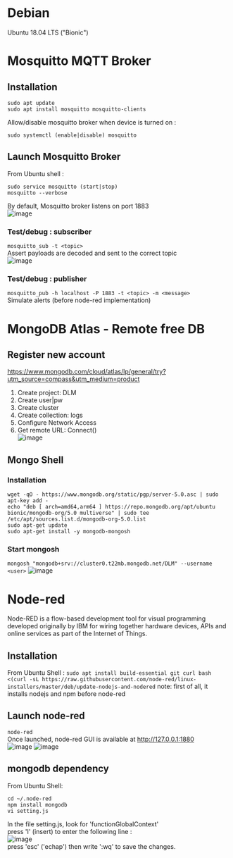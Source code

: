 # Debian
Ubuntu 18.04 LTS ("Bionic")</br>

# Mosquitto MQTT Broker
## Installation
```
sudo apt update
sudo apt install mosquitto mosquitto-clients
```
Allow/disable mosquitto broker when device is turned on :
```
sudo systemctl (enable|disable) mosquitto
```

## Launch Mosquitto Broker
From Ubuntu shell :</br>
```
sudo service mosquitto (start|stop)
mosquitto --verbose
```
By default, Mosquitto broker listens on port 1883</br>
![image](https://user-images.githubusercontent.com/92402906/145909476-255130fd-8a60-49ff-90b9-9c56cf0c27c1.png)

### Test/debug : subscriber
`
mosquitto_sub -t <topic>
`</br>
Assert payloads are decoded and sent to the correct topic</br>
![image](https://user-images.githubusercontent.com/92402906/145909582-9008eafe-5ee4-4a29-b871-891bf18a2abe.png)

### Test/debug : publisher
`
mosquitto_pub -h localhost -P 1883 -t <topic> -m <message>
`</br>
Simulate alerts (before node-red implementation)

# MongoDB Atlas - Remote free DB
## Register new account
https://www.mongodb.com/cloud/atlas/lp/general/try?utm_source=compass&utm_medium=product</br>
1. Create project: DLM</br>
2. Create user|pw</br>
3. Create cluster</br>
4. Create collection: logs</br>
5. Configure Network Access</br>
6. Get remote URL: Connect()</br>
![image](https://user-images.githubusercontent.com/92402906/145913907-7bf96ffb-2282-4085-bcd0-21da38af67cb.png)

## Mongo Shell
### Installation
```
wget -qO - https://www.mongodb.org/static/pgp/server-5.0.asc | sudo apt-key add -
echo "deb [ arch=amd64,arm64 ] https://repo.mongodb.org/apt/ubuntu bionic/mongodb-org/5.0 multiverse" | sudo tee /etc/apt/sources.list.d/mongodb-org-5.0.list
sudo apt-get update
sudo apt-get install -y mongodb-mongosh
```
### Start mongosh
`
mongosh "mongodb+srv://cluster0.t22mb.mongodb.net/DLM" --username <user>
`
![image](https://user-images.githubusercontent.com/92402906/145914954-4f443ea4-1477-43fa-92fc-f8a9e92d0b2a.png)

# Node-red
Node-RED is a flow-based development tool for visual programming developed originally by IBM for wiring together hardware devices, APIs and online services as part of the Internet of Things.
## Installation
From Ubuntu Shell :
`
sudo apt install build-essential git curl
bash <(curl -sL https://raw.githubusercontent.com/node-red/linux-installers/master/deb/update-nodejs-and-nodered
`
note: first of all, it installs nodejs and npm before node-red

## Launch node-red
`
node-red
`</br>
Once launched, node-red GUI is available at http://127.0.0.1:1880</br>
![image](https://user-images.githubusercontent.com/92402906/145910656-a3c22296-c4e6-49f4-b55b-87cbc03fee32.png)
![image](https://user-images.githubusercontent.com/92402906/145910698-e2a593fd-7ace-461e-b717-7a13f579e601.png)

## mongodb dependency
From Ubuntu Shell:
```
cd ~/.node-red
npm install mongodb
vi setting.js
```
In the file setting.js, look for 'functionGlobalContext'</br>
press 'I' (insert) to enter the following line :</br>
![image](https://user-images.githubusercontent.com/92402906/145914616-90a45305-d4ed-4094-b27f-6d4569384ff0.png)</br>
press 'esc' ('echap') then write ':wq' to save the changes.
